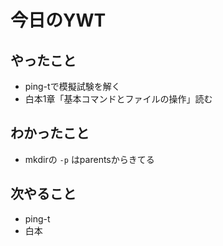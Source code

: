 # 今日のYWT

## やったこと

- ping-tで模擬試験を解く
- 白本1章「基本コマンドとファイルの操作」読む

## わかったこと

- mkdirの `-p` はparentsからきてる

## 次やること

- ping-t
- 白本
